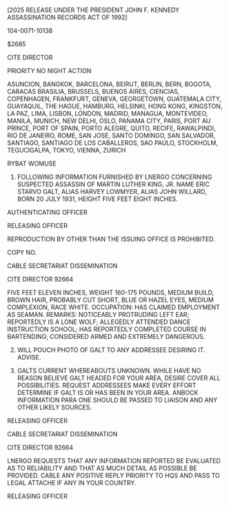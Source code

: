 [2025 RELEASE UNDER THE PRESIDENT JOHN F. KENNEDY ASSASSINATION RECORDS ACT OF 1992]

104-0071-10138

$2685

CITE DIRECTOR

PRIORITY NO NIGHT ACTION

ASUNCION, BANGKOK, BARCELONA, BEIRUT, BERLIN, BERN, BOGOTA, CARACAS
BRASILIA, BRUSSELS, BUENOS AIRES, CIENCIAS, COPENHAGEN,
FRANKFURT, GENEVA, GEORGETOWN, GUATEMALA CITY,
GUAYAQUIL, THE HAGUE, HAMBURG, HELSINKI, HONG KONG,
KINGSTON, LA PAZ, LIMA, LISBON, LONDON, MADRID, MANAGUA, MONTEVIDEO,
MANILA, MUNICH, NEW DELHI, OSLO, PANAMA CITY, PARIS,
PORT AU PRINCE, PORT OF SPAIN, PORTO ALEGRE, QUITO, RECIFE,
RAWALPINDI, RIO DE JANEIRO, ROME, SAN JOSE, SANTO DOMINGO,
SAN SALVADOR, SANTIAGO, SANTIAGO DE LOS CABALLEROS, SAO PAULO,
STOCKHOLM, TEGUCIGALPA, TOKYO, VIENNA, ZURICH

RYBAT WOMUSE

1. FOLLOWING INFORMATION FURNISHED BY LNERGO CONCERNING SUSPECTED ASSASSIN OF MARTIN LUTHER KING, JR. NAME ERIC STARVO GALT, ALIAS HARVEY LOWMYER, ALIAS JOHN WILLARD, BORN 20 JULY 1931, HEIGHT FIVE FEET EIGHT INCHES.

AUTHENTICATING OFFICER

RELEASING OFFICER

REPRODUCTION BY OTHER THAN THE ISSUING OFFICE IS PROHIBITED.

COPY NO.

CABLE SECRETARIAT DISSEMINATION

CITE DIRECTOR 92664

FIVE FEET ELEVEN INCHES, WEIGHT 160-175 POUNDS, MEDIUM BUILD, BROWN HAIR, PROBABLY CUT SHORT, BLUE OR HAZEL EYES, MEDIUM COMPLEXION, RACE WHITE.
OCCUPATION: HAS CLAIMED EMPLOYMENT AS SEAMAN. REMARKS: NOTICEABLY PROTRUDING LEFT EAR; REPORTEDLY IS A LONE WOLF; ALLEGEDLY ATTENDED DANCE INSTRUCTION SCHOOL; HAS REPORTEDLY COMPLETED COURSE IN BARTENDING; CONSIDERED ARMED AND EXTREMELY DANGEROUS.

2. WILL POUCH PHOTO OF GALT TO ANY ADDRESSEE DESIRING IT. ADVISE.

3. GALTS CURRENT WHEREABOUTS UNKNOWN. WHILE HAVE NO REASON BELIEVE GALT HEADED FOR YOUR AREA, DESIRE COVER ALL POSSIBILITIES. REQUEST ADDRESSEES MAKE EVERY EFFORT DETERMINE IF GALT IS OR HAS BEEN IN YOUR AREA. ANBOCK INFORMATION PARA ONE SHOULD BE PASSED TO LIAISON AND ANY OTHER LIKELY SOURCES.

RELEASING OFFICER

CABLE SECRETARIAT DISSEMINATION

CITE DIRECTOR 92664

LNERGO REQUESTS THAT ANY INFORMATION REPORTED BE EVALUATED AS TO RELIABILITY AND THAT AS MUCH DETAIL AS POSSIBLE BE PROVIDED. CABLE ANY POSITIVE REPLY PRIORITY TO HQS AND PASS TO LEGAL ATTACHE IF ANY IN YOUR COUNTRY.

RELEASING OFFICER
